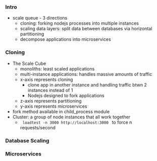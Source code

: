 ### Intro 
- scale queue - 3 directions 
    - cloning: forking nodejs processes into multiple instances 
    - scaling data layers: split data between databases via horizontal partitioning
    - decompose applications into microservices

### Cloning
- The Scale Cube
    - monoliths: least scaled applications
    - multi-instance applications: handles massive amounts of traffic 
    - x-axis represents cloning 
        - clone app in another instance and handling traffic btwn 2 instances instead of 1         
        - Nodejs designed to fork applications
    - z-axis represents partitioning
    - y-axis represents microservices
- fork method available in child_process module
- Cluster: a group of node instances that all work together
    - <code> loadtest -n 3000 http://localhost:3000 </code> to force n requests/second

### Database Scaling

### Microservices